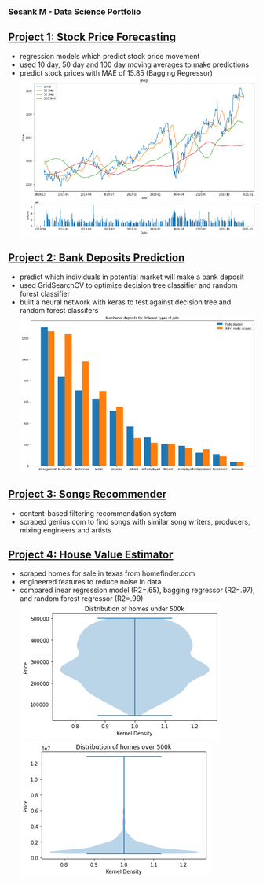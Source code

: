 ###  Sesank M - Data Science Portfolio

## [Project 1: Stock Price Forecasting](https://github.com/sesankm/stock_price_prediction)
* regression models which predict stock price movement
* used 10 day, 50 day and 100 day moving averages to make predictions
* predict stock prices with MAE of 15.85 (Bagging Regressor)
![](/images/google_price_chart.png)

## [Project 2: Bank Deposits Prediction](https://github.com/sesankm/bank_deposit_prediction)
* predict which individuals in potential market will make a bank deposit
* used GridSearchCV to optimize decision tree classifier and random forest classifier
* built a neural network with keras to test against decision tree and random forest classifers
![](/images/jobs_plot.png)

## [Project 3: Songs Recommender](https://github.com/sesankm/song_recommender)
* content-based filtering recommendation system
* scraped genius.com to find songs with similar song writers, producers, mixing engineers and artists

## [Project 4: House Value Estimator](https://github.com/sesankm/house_price_prediction)
* scraped homes for sale in texas from homefinder.com
* engineered features to reduce noise in data
* compared inear regression model (R2=.65), bagging regressor (R2=.97), and random forest regressor (R2=.99)<br>
![](/images/dist1.png)
![](/images/dist2.png)
